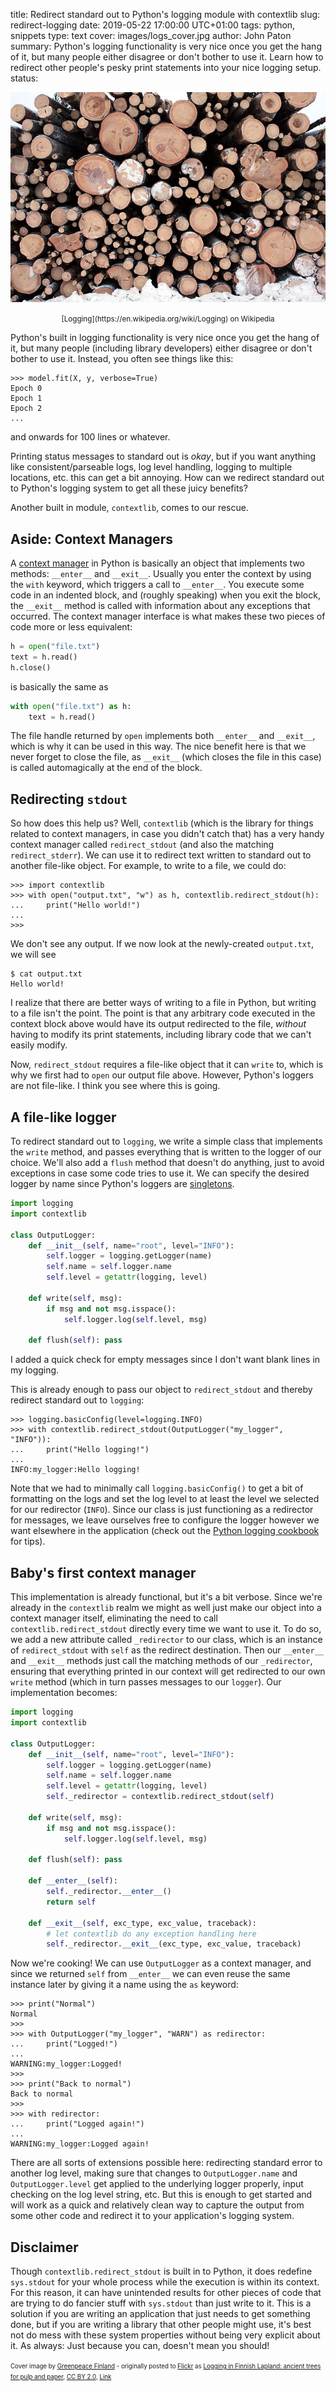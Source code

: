 title: Redirect standard out to Python's logging module with contextlib
slug: redirect-logging
date: 2019-05-22 17:00:00 UTC+01:00
tags: python, snippets
type: text
cover: images/logs_cover.jpg
author: John Paton
summary: Python's logging functionality is very nice once you get the hang of it, but many people either disagree or don't bother to use it. Learn how to redirect other people's pesky print statements into your nice logging setup.
status: 

![Logging](/images/logs_cover.jpg)
<div style="text-align:center"><small>[Logging](https://en.wikipedia.org/wiki/Logging) on Wikipedia</small></div>

Python's built in logging functionality is very nice once you get the hang of it, but many people (including library developers) either disagree or don't bother to use it. Instead, you often see things like this:

```pycon
>>> model.fit(X, y, verbose=True)
Epoch 0
Epoch 1
Epoch 2
...
```
and onwards for 100 lines or whatever. 

Printing status messages to standard out is _okay_, but if you want anything like consistent/parseable logs, log level handling, logging to multiple locations, etc. this can get a bit annoying. How can we redirect standard out to Python's logging system to get all these juicy benefits?

Another built in module, `contextlib`, comes to our rescue.

## Aside: Context Managers

A [context manager](https://docs.python.org/3/reference/datamodel.html#with-statement-context-managers) in Python is basically an object that implements two methods: `__enter__` and `__exit__`. Usually you enter the context by using the `with` keyword, which triggers a call to `__enter__`. You execute some code in an indented block, and (roughly speaking) when you exit the block, the `__exit__` method is called with information about any exceptions that occurred. The context manager interface is what makes these two pieces of code more or less equivalent:

```python 
h = open("file.txt")
text = h.read()
h.close()
```
is basically the same as

```python
with open("file.txt") as h:
    text = h.read()
```

The file handle returned by `open` implements both `__enter__` and `__exit__`, which is why it can be used in this way. The nice benefit here is that we never forget to close the file, as `__exit__` (which closes the file in this case) is called automagically at the end of the block.

## Redirecting `stdout`

So how does this help us? Well, `contextlib` (which is the library for things related to context managers, in case you didn't catch that) has a very handy context manager called `redirect_stdout` (and also the matching `redirect_stderr`). We can use it to redirect text written to standard out to another file-like object. For example, to write to a file, we could do:

```pycon
>>> import contextlib
>>> with open("output.txt", "w") as h, contextlib.redirect_stdout(h):
...     print("Hello world!")
...
>>> 
```
We don't see any output. If we now look at the newly-created `output.txt`, we will see

```console
$ cat output.txt
Hello world!
```

I realize that there are better ways of writing to a file in Python, but writing to a file isn't the point. The point is that any arbitrary code executed in the context block above would have its output redirected to the file, _without_ having to modify its print statements, including library code that we can't easily modify. 

Now, `redirect_stdout` requires a file-like object that it can `write` to, which is why we first had to `open` our output file above. However, Python's loggers are not file-like. I think you see where this is going.

## A file-like logger

To redirect standard out to `logging`, we write a simple class that implements the `write` method, and passes everything that is written to the logger of our choice. We'll also add a `flush` method that doesn't do anything, just to avoid exceptions in case some code tries to use it. We can specify the desired logger by name since Python's loggers are [singletons](https://docs.python.org/3/library/logging.html#logger-objects).

```python
import logging
import contextlib

class OutputLogger:
    def __init__(self, name="root", level="INFO"):
        self.logger = logging.getLogger(name)
        self.name = self.logger.name
        self.level = getattr(logging, level)

    def write(self, msg):
        if msg and not msg.isspace():
            self.logger.log(self.level, msg)

    def flush(self): pass
```
I added a quick check for empty messages since I don't want blank lines in my logging. 

This is already enough to pass our object to `redirect_stdout` and thereby redirect standard out to `logging`:

```pycon
>>> logging.basicConfig(level=logging.INFO)
>>> with contextlib.redirect_stdout(OutputLogger("my_logger", "INFO")):
...     print("Hello logging!") 
...
INFO:my_logger:Hello logging!
```

Note that we had to minimally call `logging.basicConfig()` to get a bit of formatting on the logs and set the log level to at least the level we selected for our redirector (`INFO`). Since our class is just functioning as a redirector for messages, we leave ourselves free to configure the logger however we want elsewhere in the application (check out the [Python logging cookbook](https://docs.python.org/3/howto/logging-cookbook.html) for tips).

## Baby's first context manager

This implementation is already functional, but it's a bit verbose. Since we're already in the `contextlib` realm we might as well just make our object into a context manager itself, eliminating the need to call `contextlib.redirect_stdout` directly every time we want to use it. To do so, we add a new attribute called `_redirector` to our class, which is an instance of `redirect_stdout` with `self` as the redirect destination. Then our `__enter__` and `__exit__` methods just call the matching methods of our `_redirector`, ensuring that everything printed in our context will get redirected to our own `write` method (which in turn passes messages to our `logger`). Our implementation becomes:

```python
import logging
import contextlib

class OutputLogger:
    def __init__(self, name="root", level="INFO"):
        self.logger = logging.getLogger(name)
        self.name = self.logger.name
        self.level = getattr(logging, level)
        self._redirector = contextlib.redirect_stdout(self)

    def write(self, msg):
        if msg and not msg.isspace():
            self.logger.log(self.level, msg)

    def flush(self): pass

    def __enter__(self):
        self._redirector.__enter__()
        return self

    def __exit__(self, exc_type, exc_value, traceback):
        # let contextlib do any exception handling here
        self._redirector.__exit__(exc_type, exc_value, traceback)
```

Now we're cooking! We can use `OutputLogger` as a context manager, and since we returned `self` from `__enter__` we can even reuse the same instance later by giving it a name using the `as` keyword:

```pycon
>>> print("Normal")
Normal
>>> 
>>> with OutputLogger("my_logger", "WARN") as redirector:
...     print("Logged!")
...
WARNING:my_logger:Logged!
>>> 
>>> print("Back to normal")
Back to normal
>>> 
>>> with redirector:
...     print("Logged again!")
...
WARNING:my_logger:Logged again!
```

There are all sorts of extensions possible here: redirecting standard error to another log level, making sure that changes to `OutputLogger.name` and `OutputLogger.level` get applied to the underlying logger properly, input checking on the log level string, etc. But this is enough to get started and will work as a quick and relatively clean way to capture the output from some other code and redirect it to your application's logging system.

## Disclaimer

Though `contextlib.redirect_stdout` is built in to Python, it does redefine `sys.stdout` for your whole process while the execution is within its context. For this reason, it can have unintended results for other pieces of code that are trying to do fancier stuff with `sys.stdout` than just write to it. This is a solution if you are writing an application that just needs to get something done, but if you are writing a library that other people might use, it's best not do mess with these system properties without being very explicit about it. As always: Just because you can, doesn't mean you should!


<small><small>Cover image by <a rel="nofollow" class="external text" href="https://flickr.com/people/7787236@N07">Greenpeace Finland</a> - originally posted to <a href="//commons.wikimedia.org/wiki/Flickr" class="mw-redirect" title="Flickr">Flickr</a> as <a rel="nofollow" class="external text" href="https://flickr.com/photos/7787236@N07/3227543977">Logging in Finnish Lapland: ancient trees for pulp and paper</a>, <a href="https://creativecommons.org/licenses/by/2.0" title="Creative Commons Attribution 2.0">CC BY 2.0</a>, <a href="https://commons.wikimedia.org/w/index.php?curid=11805001">Link</a></small></small>
